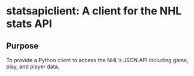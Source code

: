 # statsapiclient: A client for the NHL stats API

## Purpose
To provide a Python client to access the NHL's JSON API including game, play, and player data.